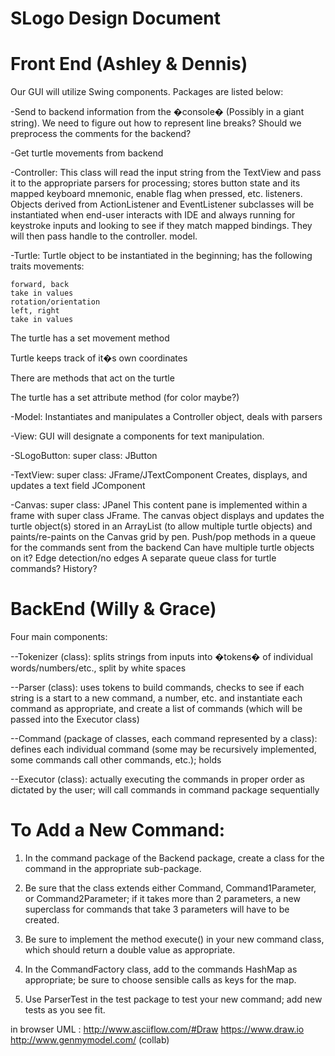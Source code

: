 ﻿SLogo Design Document
=====

Front End (Ashley & Dennis)
===
Our GUI will utilize Swing components. Packages are listed below:

-Send to backend information from the �console� (Possibly in a giant string). 
We need to figure out how to represent line breaks?
Should we preprocess the comments for the backend?

-Get turtle movements from backend

-Controller: 
This class will read the input string from the TextView and pass it to the appropriate parsers for processing; stores button state and its mapped keyboard mnemonic, enable flag when pressed, etc.
listeners. 
Objects derived from ActionListener and EventListener subclasses will be instantiated when end-user interacts with IDE and always running for keystroke inputs and looking to see if they match mapped bindings.  They will then pass handle to the controller.
model.

-Turtle:
Turtle object to be instantiated in the beginning; has the following traits
movements:

	forward, back
	take in values
	rotation/orientation
	left, right
	take in values

The turtle has a set movement method

Turtle keeps track of it�s own coordinates

There are methods that act on the turtle

The turtle has a set attribute method (for color maybe?)


-Model:
Instantiates and manipulates a Controller object, deals with parsers

-View:
GUI will designate a components for text manipulation.

-SLogoButton:
super class: JButton

-TextView:
super class: JFrame/JTextComponent
Creates, displays, and updates a text field JComponent

-Canvas:
super class: JPanel
This content pane is implemented within a frame with super class JFrame.  The canvas object displays and updates the turtle object(s) stored in an ArrayList (to allow multiple turtle objects) and paints/re-paints on the Canvas grid by pen.
Push/pop methods in a queue for the commands sent from the backend
Can have multiple turtle objects on it?
Edge detection/no edges
A separate queue class for turtle commands?
History?



BackEnd (Willy & Grace)
===
Four main components:

--Tokenizer (class): splits strings from inputs into �tokens� of individual words/numbers/etc., split by white spaces

--Parser (class): uses tokens to build commands, checks to see if each string is a start to a new command, a number, etc. and instantiate each command as appropriate, and create a list of commands (which will be passed into the Executor class)

--Command (package of classes, each command represented by a class): defines each individual command (some may be recursively implemented, some commands call other commands, etc.); holds 

--Executor (class): actually executing the commands in proper order as dictated by the user; will call commands in command package sequentially


To Add a New Command:
===

1) In the command package of the Backend package, create a class for the command in the appropriate sub-package.

2) Be sure that the class extends either Command, Command1Parameter, or Command2Parameter; if it takes more than 2 parameters, a new superclass for commands that take 3 parameters will have to be created.

3) Be sure to implement the method execute() in your new command class, which should return a double value as appropriate.

4) In the CommandFactory class, add to the commands HashMap as appropriate; be sure to choose sensible calls as keys for the map.

5) Use ParserTest in the test package to test your new command; add new tests as you see fit.

in browser UML : 
http://www.asciiflow.com/#Draw
https://www.draw.io
http://www.genmymodel.com/ (collab)

